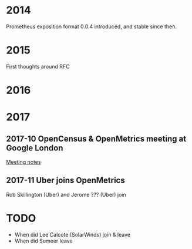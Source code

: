 # 2014

Prometheus exposition format 0.0.4 introduced, and stable since then.

# 2015

First thoughts around RFC

# 2016

# 2017

## 2017-10 OpenCensus & OpenMetrics meeting at Google London

[Meeting notes](legacy/meetings/2017-10-10--face-to-face.md)

## 2017-11 Uber joins OpenMetrics

Rob Skillington (Uber) and Jerome ??? (Uber) join

# TODO

* When did Lee Calcote (SolarWinds) join & leave
* When did Sumeer leave
